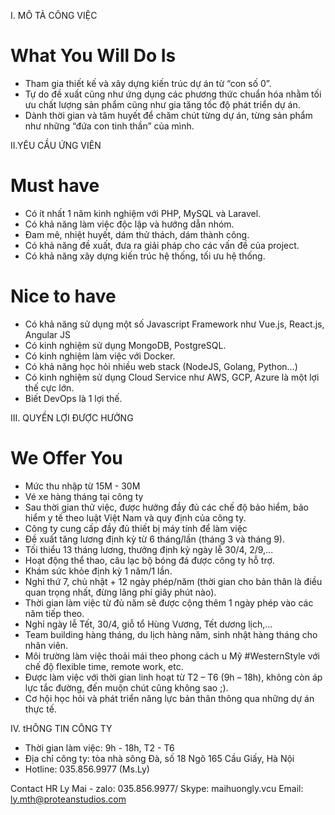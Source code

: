 I. MÔ TẢ CÔNG VIỆC
# What You Will Do Is
- Tham gia thiết kế và xây dựng kiến trúc dự án từ “con số 0”.
- Tự do đề xuất cũng như ứng dụng các phương thức chuẩn hóa nhằm tối ưu chất lượng sản phẩm cũng như gia tăng tốc độ phát triển dự án.
- Dành thời gian và tâm huyết để chăm chút từng dự án, từng sản phẩm như những “đứa con tinh thần” của mình.

II.YÊU CẦU ỨNG VIÊN
# Must have
- Có ít nhất 1 năm kinh nghiệm với PHP, MySQL và Laravel. 
- Có khả năng làm việc độc lập và hướng dẫn nhóm.
- Đam mê, nhiệt huyết, dám thử thách, dám thành công.
- Có khả năng đề xuất, đưa ra giải pháp cho các vấn đề của project.
- Có khả năng xây dựng kiến trúc hệ thống, tối ưu hệ thống.
# Nice to have
- Có khả năng sử dụng một số Javascript Framework như Vue.js, React.js, Angular JS
- Có kinh nghiệm sử dụng MongoDB, PostgreSQL.
- Có kinh nghiệm làm việc với Docker.
- Có khả năng học hỏi nhiều web stack (NodeJS, Golang, Python…)
- Có kinh nghiệm sử dụng Cloud Service như AWS, GCP, Azure là một lợi thế cực lớn.
- Biết DevOps là 1 lợi thế.
 
 
III. QUYỀN LỢI ĐƯỢC HƯỞNG
# We Offer You
- Mức thu nhập từ 15M - 30M 
- Vé xe hàng tháng tại công ty 
- Sau thời gian thử việc, được hưởng đầy đủ các chế độ bảo hiểm, bảo hiểm y tế theo luật Việt Nam và quy định của công ty.
- Công ty cung cấp đầy đủ thiết bị máy tính để làm việc 
- Đề xuất tăng lương định kỳ từ 6 tháng/lần (tháng 3 và tháng 9).
- Tối thiểu 13 tháng lương, thưởng định kỳ ngày lễ 30/4, 2/9,...
- Hoạt động thể thao, câu lạc bộ bóng đá được công ty hỗ trợ.
- Khám sức khỏe định kỳ 1 năm/1 lần. 
- Nghỉ thứ 7, chủ nhật + 12 ngày phép/năm (thời gian cho bản thân là điều quan trọng nhất, đừng lãng phí giây phút nào).
- Thời gian làm việc từ đủ năm sẽ được cộng thêm 1 ngày phép vào các năm tiếp theo.
- Nghỉ ngày lễ Tết, 30/4, giỗ tổ Hùng Vương, Tết dương lịch,...
- Team building hàng tháng, du lịch hàng năm, sinh nhật hàng tháng cho nhân viên.
- Môi trường làm việc thoải mái theo phong cách   u Mỹ #WesternStyle với chế độ flexible time, remote work, etc.
- Được làm việc với thời gian linh hoạt từ T2 – T6 (9h – 18h), không còn áp lực tắc đường, đến muộn chút cũng không sao ;).
- Cơ hội học hỏi và phát triển năng lực bản thân thông qua những dự án thực tế.

IV. tHÔNG TIN CÔNG TY
- Thời gian làm việc: 9h - 18h, T2 - T6 
- Địa chỉ công ty: tòa nhà sông Đà, số 18 Ngõ 165 Cầu Giấy, Hà Nội 
- Hotline: 035.856.9977 (Ms.Ly) 


 Contact HR 
 Ly Mai - zalo: 035.856.9977/ Skype: maihuongly.vcu
 Email: ly.mth@proteanstudios.com 
